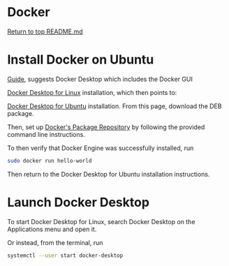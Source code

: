Docker
======

[Return to top README.md](../../README.md)

# Install Docker on Ubuntu

[Guide](https://docs.docker.com/engine/install/ubuntu/#installation-methods), suggests Docker Desktop which includes the Docker GUI

[Docker Desktop for Linux](https://docs.docker.com/desktop/install/linux-install/) installation, which then points to:

[Docker Desktop for Ubuntu](https://docs.docker.com/desktop/install/ubuntu/) installation. From this page, download the DEB package.

Then, set up [Docker's Package Repository](https://docs.docker.com/engine/install/ubuntu/#install-using-the-repository) by following the provided command line instructions.

To then verify that Docker Engine was successfully installed, run
```bash
sudo docker run hello-world
```

Then return to the Docker Desktop for Ubuntu installation instructions.

# Launch Docker Desktop
To start Docker Desktop for Linux, search Docker Desktop on the Applications menu and open it.

Or instead, from the terminal, run
```bash
systemctl --user start docker-desktop
```